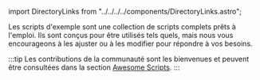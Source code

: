 import DirectoryLinks from "../../../../components/DirectoryLinks.astro";

Les scripts d'exemple sont une collection de scripts complets prêts à l'emploi.
Ils sont conçus pour être utilisés tels quels, mais nous vous encourageons à les ajuster ou à les modifier pour répondre à vos besoins.

:::tip
Les contributions de la communauté sont les bienvenues et peuvent être consultées dans la section [Awesome Scripts](../../samples/awesome/).
:::

<DirectoryLinks directory="samples" />